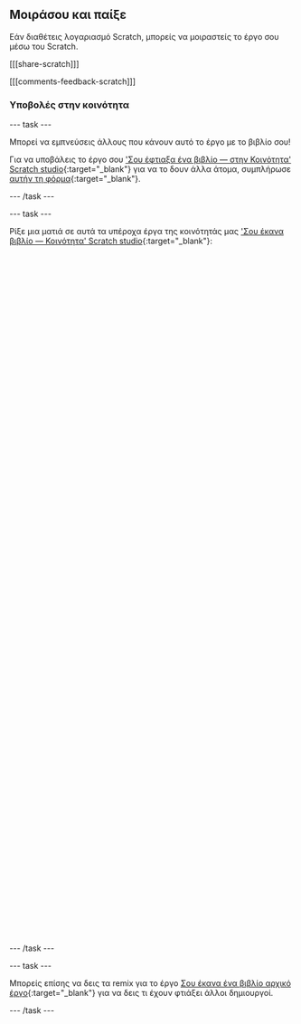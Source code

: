## Μοιράσου και παίξε

Εάν διαθέτεις λογαριασμό Scratch, μπορείς να μοιραστείς το έργο σου μέσω του Scratch.

[[[share-scratch]]]

[[[comments-feedback-scratch]]]

### Υποβολές στην κοινότητα

--- task ---

Μπορεί να εμπνεύσεις άλλους που κάνουν αυτό το έργο με το βιβλίο σου!

Για να υποβάλεις το έργο σου ['Σου έφτιαξα ένα βιβλίο — στην Κοινότητα' Scratch studio](https://scratch.mit.edu/studios/29092393){:target="_blank"} για να το δουν άλλα άτομα, συμπλήρωσε [αυτήν τη φόρμα](https://form.raspberrypi.org/f/community-project-submissions){:target="_blank"}.

--- /task ---

--- task ---

Ρίξε μια ματιά σε αυτά τα υπέροχα έργα της κοινότητάς μας ['Σου έκανα βιβλίο — Κοινότητα' Scratch studio](https://scratch.mit.edu/studios/29092393){:target="_blank"}:
<div class="scratch-preview" style="margin-left: 15px;">
  <iframe allowtransparency="true" width="485" height="402" src="" frameborder="0"></iframe>
</div>
<div class="scratch-preview" style="margin-left: 15px;">
  <iframe allowtransparency="true" width="485" height="402" src="" frameborder="0"></iframe>
</div>
<div class="scratch-preview" style="margin-left: 15px;">
  <iframe allowtransparency="true" width="485" height="402" src="" frameborder="0"></iframe>
</div>

--- /task ---

--- task ---

Μπορείς επίσης να δεις τα remix για το έργο [Σου έκανα ένα βιβλίο αρχικό έργο](https://scratch.mit.edu/projects/582223042/remixes){:target="_blank"} για να δεις τι έχουν φτιάξει άλλοι δημιουργοί.

--- /task ---
